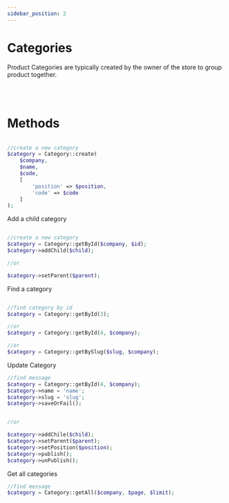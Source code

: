 ```yaml
---
sidebar_position: 2
---
```


# Categories

Product Categories are typically created by the owner of the store to group product together.

<br />
<br />

# Methods

```php

//create a new category
$category = Category::create(
    $company, 
    $name,
    $code,
    [
        'position' => $position,
        'code' => $code
    ]
);

```

Add a child category

```php

//create a new category
$category = Category::getById($company, $id);
$category->addChild($child);

//or 

$category->setParent($parent);

```

Find a category

```php

//find category by id
$category = Category::getById(3);

//or
$category = Category::getById(4, $company);

//or
$category = Category::getBySlug($slug, $company);

```

Update Category

```php
//find message
$category = Category::getById(4, $company);
$category->name = 'name';
$category->slug = 'slug';
$category->saveOrFail();


//or

$category->addChile($child);
$category->setParent($parent);
$category->setPosition($position);
$category->publish();
$category->unPublish();

```

Get all categories

```php
//find message
$category = Category::getAll($company, $page, $limit);

```
